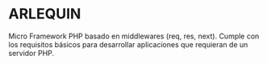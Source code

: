 # ARLEQUIN

Micro Framework PHP basado en middlewares (req, res, next). Cumple con los requisitos básicos para desarrollar aplicaciones que requieran de un servidor PHP.
